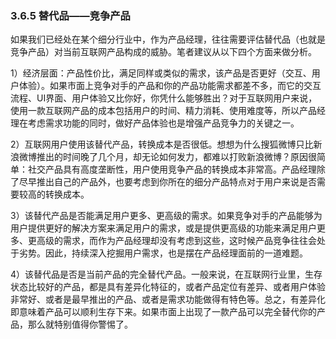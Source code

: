 ### 3.6.5 替代品——竞争产品

如果我们已经处在某个细分行业中，作为产品经理，往往需要评估替代品（也就是竞争产品）对当前互联网产品构成的威胁。笔者建议从以下四个方面来做分析。

1）经济层面：产品性价比，满足同样或类似的需求，该产品是否更好（交互、用户体验）。如果市面上竞争对手的产品和你的产品功能需求都差不多，而它的交互流程、UI界面、用户体验又比你好，你凭什么能够胜出？对于互联网用户来说，使用一款互联网产品的成本包括用户的时间、精力消耗、使用难度等，所以产品经理在考虑需求功能的同时，做好产品体验也是增强产品竞争力的关键之一。

2）互联网用户使用该替代产品，转换成本是否很低。想想为什么搜狐微博只比新浪微博推出的时间晚了几个月，却无论如何发力，都难以打败新浪微博？原因很简单：社交产品具有高度垄断性，用户使用竞争产品的转换成本非常高。产品经理除了尽早推出自己的产品外，也要考虑到你所在的细分产品特点对于用户来说是否需要较高的转换成本。

3）该替代产品是否能满足用户更多、更高级的需求。如果竞争对手的产品能够为用户提供更好的解决方案来满足用户的需求，或是提供更高级的功能来满足用户更多、更高级的需求，而作为产品经理却没有考虑到这些，这时候产品竞争往往会处于劣势。因此，持续深入挖掘用户需求，也是摆在产品经理面前的一道难题。

4）该替代品是否是当前产品的完全替代产品。一般来说，在互联网行业里，生存状态比较好的产品，都是具有差异化特征的，或者产品定位有差异、或者用户体验非常好、或者是最早推出的产品、或者是需求功能做得有特色等。总之，有差异化即意味着产品可以顺利生存下来。如果市面上出现了一款产品可以完全替代你的产品，那么就特别值得你警惕了。
